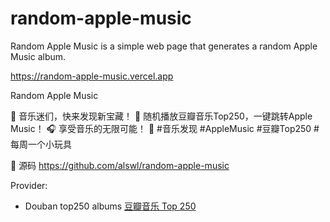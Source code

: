 # random-apple-music

Random Apple Music is a simple web page that generates a random Apple Music album.

https://random-apple-music.vercel.app

Random Apple Music

🎵 音乐迷们，快来发现新宝藏！
🍏 随机播放豆瓣音乐Top250，一键跳转Apple Music！
🎧 享受音乐的无限可能！
🌟 #音乐发现 #AppleMusic #豆瓣Top250 #每周一个小玩具

🐙 源码 https://github.com/alswl/random-apple-music

Provider:

- Douban top250 albums [豆瓣音乐 Top 250](https://music.douban.com/top250)
